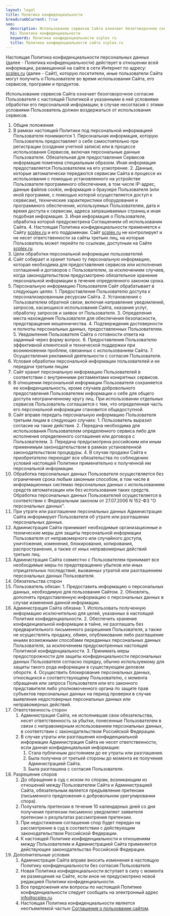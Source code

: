 ```yaml
---
layout: legal
title: Политика конфиденциальности
breadcrumbCurrent: true
seo:
  description: Использование сервисов Сайта означает безоговорочное согласие Пользователя с настоящей Политикой и указанными в ней условиями обработки его персональной информации; в случае несогласия с этими условиями Пользователь должен воздержаться от использования сервисов.
  h1: Политика конфиденциальности
  keywords: Политика конфиденциальности scplex ru
  title: Политика конфиденциальности сайта scplex.ru
---
```


Настоящая Политика конфиденциальности персональных данных (далее - Политика конфиденциальности) действует в отношении всей информации, размещенной на сайте в сети Интернет по адресу: [scplex.ru][main] (далее - Сайт), которую посетители, иные пользователи Сайта могут получить о Пользователе во время использования Сайта, его сервисов, программ и продуктов.

Использование сервисов Сайта означает безоговорочное согласие Пользователя с настоящей Политикой и указанными в ней условиями обработки его персональной информации; в случае несогласия с этими условиями Пользователь должен воздержаться от использования сервисов.

1. Общие положения
  1. В рамках настоящей Политики под персональной информацией Пользователя понимаются
    1. Персональная информация, которую Пользователь предоставляет о себе самостоятельно при регистрации (создании учетной записи) или в процессе использования Сервисов, включая персональные данные Пользователя. Обязательная для предоставления Сервисов информация помечена специальным образом. Иная информация предоставляется Пользователем на его усмотрение.
    2. Данные, которые автоматически передаются сервисам Сайта в процессе их использования с помощью установленного на устройстве Пользователя программного обеспечения, в том числе IP-адрес, данные файлов cookie, информация о браузере Пользователя (или иной программе, с помощью которой осуществляется доступ к сервисам), технические характеристики оборудования и программного обеспечения, используемых Пользователем, дата и время доступа к сервисам, адреса запрашиваемых страниц и иная подобная информация.
    3. Иная информация о Пользователе, обработка которой предусмотрена Соглашением об использовании Сайта.
    4. Настоящая Политика конфиденциальности применяется к Сайту [scplex.ru][main] и его поддоменам. Сайт [scplex.ru][main] не контролирует и не несет ответственности за сайты третьих лиц, на которые Пользователь может перейти по ссылкам, доступным на Сайте [scplex.ru][main].
2. Цели обработки персональной информации пользователей
  1. Сайт собирает и хранит только ту персональную информацию, которая необходима для предоставления сервисов или исполнения соглашений и договоров с Пользователем, за исключением случаев, когда законодательством предусмотрено обязательное хранение персональной информации в течение определенного законом срока.
  2. Персональную информацию Пользователя Сайт обрабатывает в следующих целях:
    1. Предоставления Пользователю доступа к персонализированным ресурсам Сайта.
    2. Установления с Пользователем обратной связи, включая направление уведомлений, запросов, касающихся использования Сайта, оказания услуг, обработку запросов и заявок от Пользователя.
    3. Определения места нахождения Пользователя для обеспечения безопасности, предотвращения мошенничества.
    4. Подтверждения достоверности и полноты персональных данных, предоставленных Пользователем.
    5. Уведомления Пользователя Сайта о готовности ответа на заданный через форму вопрос.
    6. Предоставления Пользователю эффективной клиентской и технической поддержки при возникновении проблем, связанных с использованием Сайта.
    7. Осуществления рекламной деятельности с согласия Пользователя.
3. Условия обработки персональной информации пользователей и ее передачи третьим лицам
  1. Сайт хранит персональную информацию Пользователей в соответствии с внутренними регламентами конкретных сервисов.
  2. В отношении персональной информации Пользователя сохраняется ее конфиденциальность, кроме случаев добровольного предоставления Пользователем информации о себе для общего доступа неограниченному кругу лиц. При использовании отдельных сервисов Пользователь соглашается с тем, что определенная часть его персональной информации становится общедоступной.
  3. Сайт вправе передать персональную информацию Пользователя третьим лицам в следующих случаях:
    1. Пользователь выразил согласие на такие действия.
    2. Передача необходима для использования Пользователем определенного сервиса либо для исполнения определенного соглашения или договора с Пользователем.
    3. Передача предусмотрена российским или иным применимым законодательством в рамках установленной законодательством процедуры.
    4. В случае продажи Сайта к приобретателю переходят все обязательства по соблюдению условий настоящей Политики применительно к полученной им персональной информации.
  4. Обработка персональных данных Пользователя осуществляется без ограничения срока любым законным способом, в том числе в информационных системах персональных данных с использованием средств автоматизации или без использования таких средств. Обработка персональных данных Пользователей осуществляется в соответствии с Федеральным законом от 27.07.2006 N 152-ФЗ "О персональных данных".
  5. При утрате или разглашении персональных данных Администрация Сайта информирует Пользователя об утрате или разглашении персональных данных.
  6. Администрация Сайта принимает необходимые организационные и технические меры для защиты персональной информации Пользователя от неправомерного или случайного доступа, уничтожения, изменения, блокирования, копирования, распространения, а также от иных неправомерных действий третьих лиц.
  7. Администрация Сайта совместно с Пользователем принимает все необходимые меры по предотвращению убытков или иных отрицательных последствий, вызванных утратой или разглашением персональных данных Пользователя.
4. Обязательства сторон
  1. Пользователь обязан:
    1. Предоставить информацию о персональных данных, необходимую для пользования Сайтом.
    2. Обновлять, дополнять предоставленную информацию о персональных данных в случае изменения данной информации.
  2. Администрация Сайта обязана:
    1. Использовать полученную информацию исключительно для целей, указанных в настоящей Политике конфиденциальности.
    2. Обеспечить хранение конфиденциальной информации в тайне, не разглашать без предварительного письменного разрешения Пользователя, а также не осуществлять продажу, обмен, опубликование либо разглашение иными возможными способами переданных персональных данных Пользователя, за исключением предусмотренных настоящей Политикой конфиденциальности.
    3. Принимать меры предосторожности для защиты конфиденциальности персональных данных Пользователя согласно порядку, обычно используемому для защиты такого рода информации в существующем деловом обороте.
    4. Осуществить блокирование персональных данных, относящихся к соответствующему Пользователю, с момента обращения или запроса Пользователя или его законного представителя либо уполномоченного органа по защите прав субъектов персональных данных на период проверки в случае выявления недостоверных персональных данных или неправомерных действий.
5. Ответственность сторон
    1. Администрация Сайта, не исполнившая свои обязательства, несет ответственность за убытки, понесенные Пользователем в связи с неправомерным использованием персональных данных, в соответствии с законодательством Российской Федерации.
    2. В случае утраты или разглашения конфиденциальной информации Администрация Сайта не несет ответственности, если данная конфиденциальная информация:
        1. Стала публичным достоянием до ее утраты или разглашения.
        2. Была получена от третьей стороны до момента ее получения Администрацией Сайта.
        3. Была разглашена с согласия Пользователя.
6. Разрешение споров
    1. До обращения в суд с иском по спорам, возникающим из отношений между Пользователем Сайта и Администрацией Сайта, обязательным является предъявление претензии (письменного предложения о добровольном урегулировании спора).
    2. Получатель претензии в течение 10 календарных дней со дня получения претензии письменно уведомляет заявителя претензии о результатах рассмотрения претензии.
    3. При недостижении соглашения спор будет передан на рассмотрение в суд в соответствии с действующим законодательством Российской Федерации.
    4. К настоящей Политике конфиденциальности и отношениям между Пользователем и Администрацией Сайта применяется действующее законодательство Российской Федерации.
7. Дополнительные условия
    1. Администрация Сайта вправе вносить изменения в настоящую Политику конфиденциальности без согласия Пользователя.
    2. Новая Политика конфиденциальности вступает в силу с момента ее размещения на Сайте, если иное не предусмотрено новой редакцией Политики конфиденциальности.
    3. Все предложения или вопросы по настоящей Политике конфиденциальности следует сообщать на электронный адрес info@scplex.ru.
    4. Настоящая Политика конфиденциальности является неотъемлемой частью [Соглашения о пользовании сайтом][terms-of-use].

[main]: /
[privacy-policy]: /privacy-policy.html
[terms-of-use]: /terms-of-use.html